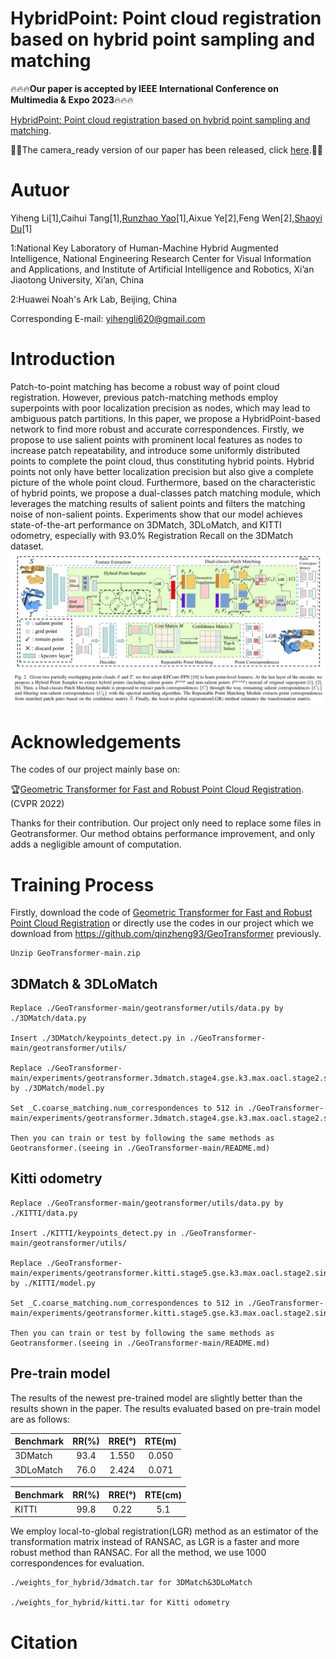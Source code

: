 # HybridPoint: Point cloud registration based on hybrid point sampling and matching

🔥🔥🔥**Our paper is accepted by IEEE International Conference on Multimedia & Expo 2023**🔥🔥🔥

[HybridPoint: Point cloud registration based on hybrid point sampling and matching]().

🚀🚀The camera_ready version of our paper has been released, click [here](https://arxiv.org/abs/2303.16526).🚀🚀
# Autuor
Yiheng Li[1],Caihui Tang[1],[Runzhao Yao](https://scholar.google.com.sg/citations?user=udCF7q4AAAAJ)[1],Aixue Ye[2],Feng Wen[2],[Shaoyi Du](https://scholar.google.com.hk/citations?user=r2bk4sQAAAAJ)[1]

1:National Key Laboratory of Human-Machine Hybrid Augmented Intelligence,
  National Engineering Research Center for Visual Information and Applications,
  and Institute of Artificial Intelligence and Robotics, 
  Xi’an Jiaotong University, Xi’an, China
  
2:Huawei Noah's Ark Lab, Beijing, China

Corresponding E-mail: yihengli620@gmail.com
# Introduction
Patch-to-point matching has become a robust way of point cloud registration. However, previous patch-matching methods employ superpoints with poor localization precision as nodes, which may lead to ambiguous patch partitions. In this paper, we propose a HybridPoint-based network to find more robust and accurate correspondences. Firstly, we propose to use salient points with prominent local features as nodes to increase patch repeatability, and introduce some uniformly distributed points to complete the point cloud, thus constituting hybrid points. Hybrid points not only have better localization precision but also give a complete picture of the whole point cloud. Furthermore, based on the characteristic of hybrid points, we propose a dual-classes patch matching module, which leverages the matching results of salient points and filters the matching noise of non-salient points. Experiments show that our model achieves state-of-the-art performance on 3DMatch, 3DLoMatch, and KITTI odometry, especially with 93.0% Registration Recall on the 3DMatch dataset.
![](assert/overview.png)

# Acknowledgements
The codes of our project mainly base on:

🏆[Geometric Transformer for Fast and Robust Point Cloud Registration](https://github.com/qinzheng93/GeoTransformer). (CVPR 2022)

Thanks for their contribution. Our project only need to replace some files in Geotransformer. Our method obtains performance improvement, and only adds a negligible amount of computation.

# Training Process
Firstly, download the code of [Geometric Transformer for Fast and Robust Point Cloud Registration](https://github.com/qinzheng93/GeoTransformer) or directly use the codes in our project which we download from https://github.com/qinzheng93/GeoTransformer previously.
```
Unzip GeoTransformer-main.zip
```
## 3DMatch & 3DLoMatch
```
Replace ./GeoTransformer-main/geotransformer/utils/data.py by ./3DMatch/data.py

Insert ./3DMatch/keypoints_detect.py in ./GeoTransformer-main/geotransformer/utils/

Replace ./GeoTransformer-main/experiments/geotransformer.3dmatch.stage4.gse.k3.max.oacl.stage2.sinkhorn/model.py by ./3DMatch/model.py

Set _C.coarse_matching.num_correspondences to 512 in ./GeoTransformer-main/experiments/geotransformer.3dmatch.stage4.gse.k3.max.oacl.stage2.sinkhorn/config.py

Then you can train or test by following the same methods as Geotransformer.(seeing in ./GeoTransformer-main/README.md)
```
## Kitti odometry
```
Replace ./GeoTransformer-main/geotransformer/utils/data.py by ./KITTI/data.py

Insert ./KITTI/keypoints_detect.py in ./GeoTransformer-main/geotransformer/utils/

Replace ./GeoTransformer-main/experiments/geotransformer.kitti.stage5.gse.k3.max.oacl.stage2.sinkhorn/model.py by ./KITTI/model.py

Set _C.coarse_matching.num_correspondences to 512 in ./GeoTransformer-main/experiments/geotransformer.kitti.stage5.gse.k3.max.oacl.stage2.sinkhorn/config.py

Then you can train or test by following the same methods as Geotransformer.(seeing in ./GeoTransformer-main/README.md)
```
## Pre-train model
The results of the newest pre-trained model are slightly better than the results shown in the paper.
The results evaluated based on pre-train model are as follows:

| Benchmark |  RR(%)  |  RRE(°)   |  RTE(m)   |
| :-------- | :---: | :---: | :---: |
| 3DMatch   | 93.4  | 1.550  | 0.050  |
| 3DLoMatch | 76.0  | 2.424  | 0.071  |

| Benchmark |  RR(%)  |  RRE(°)   |  RTE(cm)   |
| :-------- | :---: | :---: | :---: |
| KITTI   | 99.8  | 0.22  | 5.1  |

We employ local-to-global registration(LGR) method as an estimator of the transformation matrix instead of RANSAC, as LGR is a faster and more robust method than RANSAC. For all the method, we use 1000 correspondences for evaluation.

```
./weights_for_hybrid/3dmatch.tar for 3DMatch&3DLoMatch

./weights_for_hybrid/kitti.tar for Kitti odometry
```
# Citation
```bibtex
```
